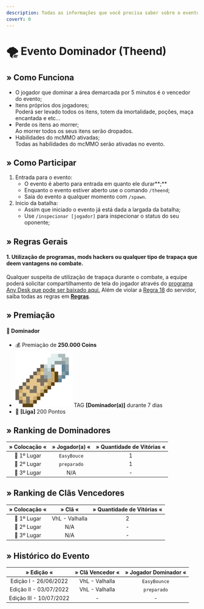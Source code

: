 ```yaml
---
description: Todas as informações que você precisa saber sobre o evento semanal Dominador.
coverY: 0
---
```


# 🌪 Evento Dominador (Theend)

## » Como Funciona

* O jogador que dominar a área demarcada por 5 minutos é o vencedor do evento;
* Itens próprios dos jogadores;\
  Poderá ser levado todos os itens, totem da imortalidade, poções, maça encantada e etc...
* Perde os itens ao morrer;\
  Ao morrer todos os seus itens serão dropados.
* Habilidades do mcMMO ativadas;\
  Todas as habilidades do mcMMO serão ativadas no evento.

## » Como Participar

1. Entrada para o evento:
   * O evento é aberto para entrada em quanto ele durar**;**
   * Enquanto o evento estiver aberto use o comando `/theend`;
   * Saia do evento a qualquer momento com `/spawn`.
2. Inicio da batalha:
   * Assim que iniciado o evento já está dada a largada da batalha;
   * Use `/inspecionar [jogador]` para inspecionar o status do seu oponente;

## » Regras Gerais

#### **1. Utilização de programas, mods hackers ou qualquer tipo de trapaça que deem vantagens no combate.**

Qualquer suspeita de utilização de trapaça durante o combate, a equipe poderá solicitar compartilhamento de tela do jogador através do [programa Any Desk que pode ser baixado aqui.](https://anydesk.com/pt/downloads) Além de violar a [Regra 18](https://wiki.rederevo.com/regras/jogabilidade#01-7) do servidor, saiba todas as regras em [**Regras**](../../regras/).

## » Premiação

#### 🥇 **Dominador**

* 💰 Premiação de **250.000 Coins**
* <img src="../../.gitbook/assets/image (14) (1).png" alt="" data-size="line"> TAG **\[Dominador(a)]** durante 7 dias
* 💎 **\[Liga]** 200 Pontos

## » Ranking de Dominadores

| » Colocação « | » Jogador(a) « | » Quantidade de Vitórias « |
| :-----------: | :------------: | :------------------------: |
|  🥇 1º Lugar  |   `EasyBouce`  |              1             |
|  🥈 2º Lugar  |   `preparado`  |              1             |
|  🥉 3º Lugar  |       N/A      |              -             |

## » Ranking de Clãs Vencedores

| » Colocação « |     » Clã «    | » Quantidade de Vitórias « |
| :-----------: | :------------: | :------------------------: |
|  🥇 1º Lugar  | VhL - Valhalla |              2             |
|  🥈 2º Lugar  |       N/A      |              -             |
|  🥉 3º Lugar  |       N/A      |              -             |

## » Histórico do Evento

|        » Edição «       | » Clã Vencedor « | » Jogador Dominador « |
| :---------------------: | :--------------: | :-------------------: |
|  Edição I - 26/06/2022  |  VhL - Valhalla  |      `EasyBounce`     |
|  Edição II - 03/07/2022 |  VhL - Valhalla  |      `preparado`      |
| Edição III - 10/07/2022 |         -        |           -           |
